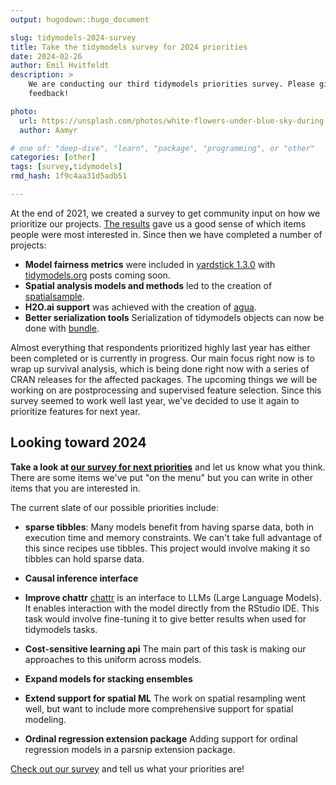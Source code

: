 ```yaml
---
output: hugodown::hugo_document

slug: tidymodels-2024-survey
title: Take the tidymodels survey for 2024 priorities
date: 2024-02-26
author: Emil Hvitfeldt
description: >
    We are conducting our third tidymodels priorities survey. Please give us your
    feedback!

photo:
  url: https://unsplash.com/photos/white-flowers-under-blue-sky-during-daytime-peN6l68AWaw
  author: Aamyr

# one of: "deep-dive", "learn", "package", "programming", or "other"
categories: [other] 
tags: [survey,tidymodels]
rmd_hash: 1f9c4aa31d5adb51

---
```


<!--
TODO:
* [x] Look over / edit the post's title in the yaml
* [x] Edit (or delete) the description; note this appears in the Twitter card
* [x] Pick category and tags (see existing with [`hugodown::tidy_show_meta()`](https://rdrr.io/pkg/hugodown/man/use_tidy_post.html))
* [x] Find photo & update yaml metadata
* [x] Create `thumbnail-sq.jpg`; height and width should be equal
* [x] Create `thumbnail-wd.jpg`; width should be >5x height
* [x] [`hugodown::use_tidy_thumbnails()`](https://rdrr.io/pkg/hugodown/man/use_tidy_post.html)
* [x] Add intro sentence, e.g. the standard tagline for the package
* [x] [`usethis::use_tidy_thanks()`](https://usethis.r-lib.org/reference/use_tidy_thanks.html)
-->

At the end of 2021, we created a survey to get community input on how we prioritize our projects. [The results](https://colorado.posit.co/rsc/tidymodels-priorities-2022/) gave us a good sense of which items people were most interested in. Since then we have completed a number of projects:

-   **Model fairness metrics** were included in [yardstick 1.3.0](https://yardstick.tidymodels.org/news/index.html#yardstick-130) with [tidymodels.org](https://www.tidymodels.org/) posts coming soon.
-   **Spatial analysis models and methods** led to the creation of [spatialsample](https://spatialsample.tidymodels.org/).
-   **H2O.ai support** was achieved with the creation of [agua](https://agua.tidymodels.org/).
-   **Better serialization tools** Serialization of tidymodels objects can now be done with [bundle](https://github.com/rstudio/bundle).

Almost everything that respondents prioritized highly last year has either been completed or is currently in progress. Our main focus right now is to wrap up survival analysis, which is being done right now with a series of CRAN releases for the affected packages. The upcoming things we will be working on are postprocessing and supervised feature selection. Since this survey seemed to work well last year, we've decided to use it again to prioritize features for next year.

## Looking toward 2024

**Take a look at [our survey for next priorities](TODO%20ADD%20LINK%20HERE)** and let us know what you think. There are some items we've put "on the menu" but you can write in other items that you are interested in.

The current slate of our possible priorities include:

-   **sparse tibbles**: Many models benefit from having sparse data, both in execution time and memory constraints. We can't take full advantage of this since recipes use tibbles. This project would involve making it so tibbles can hold sparse data.

-   **Causal inference interface**

-   **Improve chattr** [chattr](https://github.com/mlverse/chattr) is an interface to LLMs (Large Language Models). It enables interaction with the model directly from the RStudio IDE. This task would involve fine-tuning it to give better results when used for tidymodels tasks.

-   **Cost-sensitive learning api** The main part of this task is making our approaches to this uniform across models.

-   **Expand models for stacking ensembles**

-   **Extend support for spatial ML** The work on spatial resampling went well, but want to include more comprehensive support for spatial modeling.

-   **Ordinal regression extension package** Adding support for ordinal regression models in a parsnip extension package.

[Check out our survey](TODO%20ADD%20LINK%20HERE) and tell us what your priorities are!

